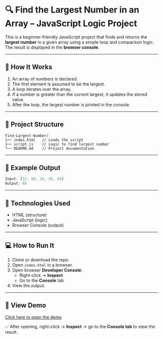 # 🔍 Find the Largest Number in an Array – JavaScript Logic Project

This is a beginner-friendly JavaScript project that finds and returns the **largest number** in a given array using a simple loop and comparison logic. The result is displayed in the **browser console**.

---

## 🚀 How It Works

1. An array of numbers is declared.
2. The first element is assumed to be the largest.
3. A loop iterates over the array.
4. If a number is greater than the current largest, it updates the stored value.
5. After the loop, the largest number is printed in the console.

---

## 📂 Project Structure

```
Find-Largest-Number/
├── index.html   // Loads the script
├── script.js    // Logic to find largest number
└── README.md    // Project documentation
```

---

## 🧪 Example Output

```javascript
Input: [12, 68, 26, 45, 65]
Output: 68
```

---

## 🧰 Technologies Used

- HTML (structure)
- JavaScript (logic)
- Browser Console (output)

---

## 💻 How to Run It

1. Clone or download the repo.
2. Open `index.html` in a browser.
3. Open browser **Developer Console**:
   - Right-click → **Inspect**
   - Go to the **Console** tab
4. View the output.

---

## 🔗 View Demo

[Click here to open the demo](https://abhishekdevelops.github.io/Find-Largest-Number)

✅ After opening, right-click → **Inspect** → go to the **Console tab** to view the result.
